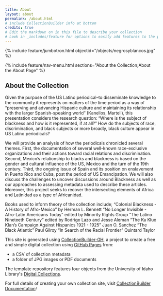 ```yaml
---
title: About
layout: about
permalink: /about.html
# include CollectionBuilder info at bottom
credits: true
# Edit the markdown on in this file to describe your collection
# Look in _includes/feature for options to easily add features to the page
---
```


{% include feature/jumbotron.html objectid="/objects/negrosyblancos.jpg" %}

{% include feature/nav-menu.html sections="About the Collection;About the About Page" %}

## About the Collection

Given the purpose of the US Latino periodical–to disseminate knowledge to the community it represents on matters of the time period as a way of “preserving and advancing Hispanic culture and maintaining its relationship with the larger Spanish-speaking world” (Kanellos, Martell), this presentation considers the research question: “Where is the subject of blackness and how is it represented, if at all?” How do the subjects of race, discrimination, and black subjects or more broadly, black culture appear in US Latino periodicals? 
 
We will provide an analysis of how the periodicals chronicled several themes. First, the documentation of several well-known race-exclusive organizations and their actions toward racial relations and discrimination. Second, Mexico’s relationship to blacks and blackness is based on the gender and cultural influence of the US, Mexico and the turn of the 19th century. Third, the ongoing issue of Spain and its position on enslavement in Puerto Rico and Cuba, post the period of US Emancipation. We will also discuss the challenges to uncover discussions around Blackness as well as our approaches to assessing metadata used to describe these articles. Moreover, this project seeks to recover the intersecting elements of Africa and Latinidad as a type of Africanidad.

Books used to inform theory of the collection include; 
“Colonial Blackness - A History of Afro-Mexico” by Herman L. Bennett
“No Longer Invisible - Afro-Latin Americans Today” edited by Minority Rights Group
“The Latino Nineteeth Century” edited by Rodrigo Lazo and Jesse Aleman
“The Ku Klux Klan’s Campaign Against Hispanics 1921 - 1925”  Juan O. Sanchez
“The Black Atlantic” Paul Gilroy
“In Search of the Racial Frontier” Quintard Taylor



This site is generated using [CollectionBuilder-GH](https://collectionbuilding.github.io/gh/), a project to create a free and simple digital collection using [GitHub Pages](https://pages.github.com/) from: 

- a CSV of collection metadata
- a folder of JPG images or PDF documents

The template repository features four objects from the University of Idaho Library's [Digital Collections](https://www.lib.uidaho.edu/digital). 

For full details of creating your own collection site, visit [CollectionBuilder Documentation](https://collectionbuilder.github.io/cb-docs/)!

